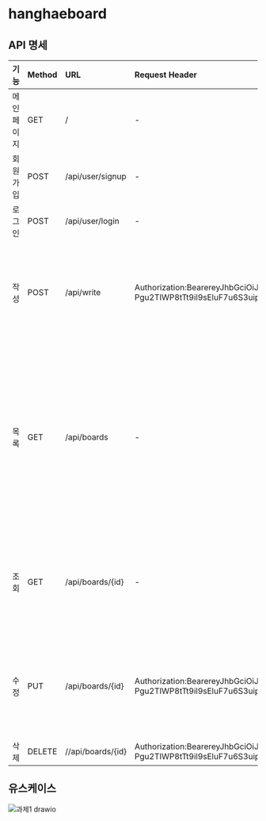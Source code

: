 # hanghaeboard

## API 명세

|기능|Method|URL|Request Header|Request|Response|Response Header|
|:------|:---|:---|:---|:---|:---|:---|
|메인페이지|GET|/|-|index.html|
|회원가입|POST|/api/user/signup|-|{"username":"godjin12","password":"hyeonjin12"}|{"result": true,"message": "회원가입 성공","status": "OK","data": null}|z|
|로그인|POST|/api/user/login|-|{"username":"godjin12","password":"hyeonjin12"}|{"result": true,"message": "로그인 성공","status": "OK","data": null}|Authorization:BearereyJhbGciOiJIUzI1NiJ9.eyJzdWIiOiJnb2RqaW4xMiIsImV4cCI6MTY4MTczMjYwNCwiaWF0IjoxNjgxNzI5MDA0fQ.3_-Pgu2TIWP8tTt9il9sEluF7u6S3uipVN-_HyDzVYo|
|작성|POST|/api/write|Authorization:BearereyJhbGciOiJIUzI1NiJ9.eyJzdWIiOiJnb2RqaW4xMiIsImV4cCI6MTY4MTczMjYwNCwiaWF0IjoxNjgxNzI5MDA0fQ.3_-Pgu2TIWP8tTt9il9sEluF7u6S3uipVN-_HyDzVYo|{"title" : "아싸1","contents" : "과제성공1"}|{"result": true,"message": "write success","status": "OK","data": {"createdAt": "2023-04-17T19:57:42.767257","modifiedAt": "2023-04-17T19:57:42.767257","id": 1,"title": "아싸1","contents": "과제성공1","user": {"id": 1,"username": "godjin12","password": "hyeonjin12"}}}|z|
|목록|GET|/api/boards|-|-|{"result": true,"message": "list success","status": "OK","data": [{"createdAt": "2023-04-17T19:58:58.469346","modifiedAt": "2023-04-17T19:58:58.469346","id": 2,"title": "아싸2","contents": "과제성공2","user": {"id": 1,"username": "godjin12","password": "hyeonjin12"}},{"createdAt": "2023-04-17T19:57:42.767257","modifiedAt": "2023-04-17T19:57:42.767257","id": 1,"title": "아싸1","contents": "과제성공1","user": {"id": 1,"username": "godjin12","password": "hyeonjin12"}}]}|-|
|조회|GET|/api/boards/{id}|-|-|{"result": true,"message": "listOne success","status": "OK","data": {"createdAt": "2023-04-17T19:57:42.767257","modifiedAt": "2023-04-17T19:57:42.767257","id": 1,"title": "아싸1","contents": "과제성공1","user": {"id": 1,"username": "godjin12","password": "hyeonjin12"}}}|-|
|수정|PUT|/api/boards/{id}|Authorization:BearereyJhbGciOiJIUzI1NiJ9.eyJzdWIiOiJnb2RqaW4xMiIsImV4cCI6MTY4MTczMjYwNCwiaWF0IjoxNjgxNzI5MDA0fQ.3_-Pgu2TIWP8tTt9il9sEluF7u6S3uipVN-_HyDzVYo|{"title" : "아싸12","contents" : "과제성공12"}|{"result": true,"message": "update success","status": "OK","data": {"createdAt": "2023-04-17T19:57:42.767257","modifiedAt": "2023-04-17T20:03:46.523136","id": 1,"title": "아싸12","contents": "과제성공12","user": {"id": 1,"username": "godjin12","password": "hyeonjin12"}}}|-|
|삭제|DELETE|//api/boards/{id}|Authorization:BearereyJhbGciOiJIUzI1NiJ9.eyJzdWIiOiJnb2RqaW4xMiIsImV4cCI6MTY4MTczMjYwNCwiaWF0IjoxNjgxNzI5MDA0fQ.3_-Pgu2TIWP8tTt9il9sEluF7u6S3uipVN-_HyDzVYo|-|{"result": true,"message": "delete success","status": "OK","data": null}|-|

## 유스케이스

![과제1 drawio](https://user-images.githubusercontent.com/101760007/232275151-b2bdbf79-4491-478a-900f-52360527ec58.png)
